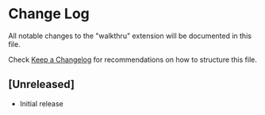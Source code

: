 # Change Log

All notable changes to the "walkthru" extension will be documented in this file.

Check [Keep a Changelog](http://keepachangelog.com/) for recommendations on how to structure this file.

## [Unreleased]

- Initial release